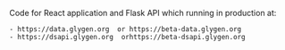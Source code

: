 Code for React application and Flask API which running in production at:

    - https://data.glygen.org  or https://beta-data.glygen.org
    - https://dsapi.glygen.org  orhttps://beta-dsapi.glygen.org 

